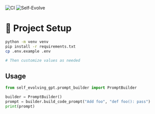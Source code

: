 ![CI](https://github.com/${{github.repository}}/actions/workflows/ci.yml/badge.svg)
![Self-Evolve](https://github.com/${{github.repository}}/actions/workflows/self_evolve.yml/badge.svg)
# 🔧 Project Setup

```bash
python -m venv venv
pip install -r requirements.txt
cp .env.example .env

# Then customize values as needed
```

## Usage

```python
from self_evolving_gpt.prompt_builder import PromptBuilder

builder = PromptBuilder()
prompt = builder.build_code_prompt("Add foo", "def foo(): pass")
print(prompt)
```
